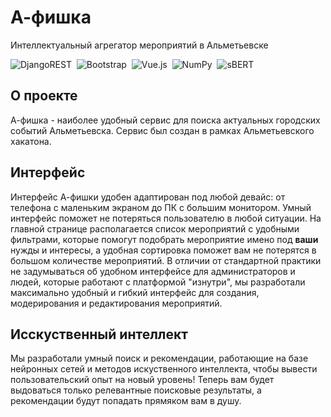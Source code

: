 # А-фишка

Интеллектуальный агрегатор мероприятий в Альметьевске

![DjangoREST](https://img.shields.io/badge/DJANGO-REST-ff1709?style=for-the-badge&logo=django&logoColor=white&color=ff1709&labelColor=gray)&nbsp;
![Bootstrap](https://img.shields.io/badge/bootstrap-%23563D7C.svg?style=for-the-badge&logo=bootstrap&logoColor=white)&nbsp;
![Vue.js](https://img.shields.io/badge/vuejs-%2335495e.svg?style=for-the-badge&logo=vuedotjs&logoColor=%234FC08D)&nbsp;
![NumPy](https://img.shields.io/badge/numpy-%23013243.svg?style=for-the-badge&logo=numpy&logoColor=white)&nbsp;
![sBERT](https://img.shields.io/badge/sBERT-sentence--transformers-blue?style=for-the-badge&logo=appveyor)

## О проекте
А-фишка - наиболее удобный сервис для поиска актуальных городских событий Альметьевска. Сервис был создан в рамках Альметьевского хакатона.

## Интерфейс
Интерфейс А-фишки удобен адаптирован под любой девайс: от телефона с маленьким экраном до ПК с большим монитором. Умный интерфейс поможет не потеряться пользователю в любой ситуации. 
На главной странице располагается список мероприятий с удобными фильтрами, которые помогут подобрать мероприятие имено под **ваши** нужды и интересы, а удобная сортировка поможет вам не потерятся в большом количестве мероприятий.
В отличии от стандартной практики не задумываться об удобном интерфейсе для администраторов и людей, которые работают с платформой "изнутри", мы разработали максимально удобный и гибкий интерфейс для создания, модерирования и редактирования мероприятий.

## Исскуственный интеллект
Мы разработали умный поиск и рекомендации, работающие на базе нейронных сетей и методов искуственного интеллекта, чтобы вывести пользовательский опыт на новый уровень! Теперь вам будет выдоваться только релевантные поисковые результаты, а рекомендации будут попадать прямяком вам в душу.
